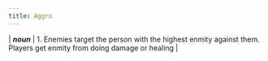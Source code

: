 ```yaml
---
title: Aggro
---
```

| ***noun*** | 1. Enemies target the person with the highest enmity against them. Players get enmity from doing damage or healing |